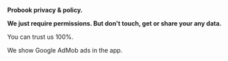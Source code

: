 **Probook privacy & policy.** 

__We just require permissions. But don't touch, get or share your any data.__

You can trust us 100%.

We show Google AdMob ads in the app.
